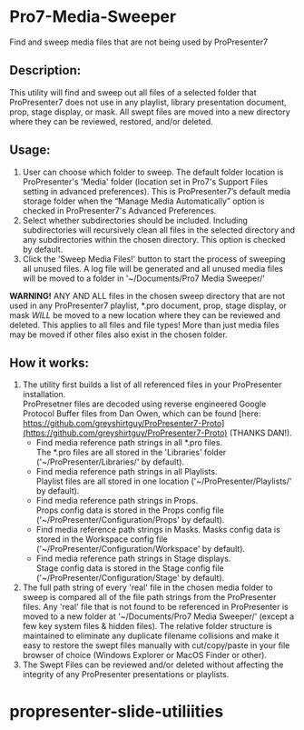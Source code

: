 # Pro7-Media-Sweeper
Find and sweep media files that are not being used by ProPresenter7

## Description:
This utility will find and sweep out all files of a selected folder that ProPresenter7 does not use in any playlist, library presentation document, prop, stage display, or mask.
All swept files are moved into a new directory where they can be reviewed, restored, and/or deleted.

## Usage:
1. User can choose which folder to sweep.  The default folder location is ProPresenter's 'Media' folder (location set in Pro7's Support Files setting in advanced preferences).  This is ProPresenter7’s default media storage folder when the “Manage Media Automatically” option is checked in ProPresenter7's Advanced Preferences.
2. Select whether subdirectories should be included.  Including subdirectories will recursively clean all files in the selected directory and any subdirectories within the chosen directory.  This option is checked by default.
3. Click the 'Sweep Media Files!' button to start the process of sweeping all unused files.  A log file will be generated and all unused media files will be moved to a folder in '~/Documents/Pro7 Media Sweeper/'  

**WARNING!**  ANY AND ALL files in the chosen sweep directory that are not used in any ProPresenter7 playlist, *.pro document, prop, stage display, or mask _WILL_ be moved to a new location where they can be reviewed and deleted.  This applies to all files and file types!  More than just media files may be moved if other files also exist in the chosen folder.

## How it works:
1. The utility first builds a list of all referenced files in your ProPresenter installation.  
ProPresetner files are decoded using reverse engineered Google Protocol Buffer files from Dan Owen, which can be found [here: https://github.com/greyshirtguy/ProPresenter7-Proto](https://github.com/greyshirtguy/ProPresenter7-Proto) (THANKS DAN!).
   - Find media reference path strings in all *.pro files.  
     The *.pro files are all stored in the 'Libraries' folder ('~/ProPresenter/Libraries/' by default).
   - Find media reference path strings in all Playlists.  
     Playlist files are all stored in one location ('~/ProPresenter/Playlists/' by default).
   - Find media reference path strings in Props.  
     Props config data is stored in the Props config file ('~/ProPresenter/Configuration/Props' by default).
   - Find media reference path strings in Masks.
     Masks config data is stored in the Workspace config file ('~/ProPresenter/Configuration/Workspace' by default).
   - Find media reference path strings in Stage displays.  
     Stage config data is stored in the Stage config file ('~/ProPresenter/Configuration/Stage' by default).
2. The full path string of every 'real' file in the chosen media folder to sweep is compared all of the file path strings from the ProPresenter files.  Any 'real' file that is not found to be referenced in ProPresenter is moved to a new folder at '~/Documents/Pro7 Media Sweeper/' (except a few key system files & hidden files).  The relative folder structure is maintained to eliminate any duplicate filename collisions and make it easy to restore the swept files manually with cut/copy/paste in your file browser of choice (Windows Explorer or MacOS Finder or other).
3. The Swept Files can be reviewed and/or deleted without affecting the integrity of any ProPresenter presentations or playlists.
# propresenter-slide-utiliities
